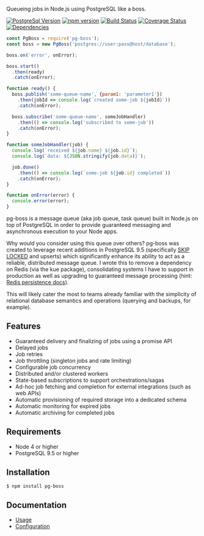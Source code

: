 Queueing jobs in Node.js using PostgreSQL like a boss.

[![PostgreSql Version](https://img.shields.io/badge/PostgreSQL-9.5+-blue.svg?maxAge=2592000)](http://www.postgresql.org)
[![npm version](https://badge.fury.io/js/pg-boss.svg)](https://badge.fury.io/js/pg-boss)
[![Build Status](https://travis-ci.org/timgit/pg-boss.svg?branch=master)](https://travis-ci.org/timgit/pg-boss)
[![Coverage Status](https://coveralls.io/repos/github/timgit/pg-boss/badge.svg?branch=master)](https://coveralls.io/github/timgit/pg-boss?branch=master)
[![Dependencies](https://david-dm.org/timgit/pg-boss.svg)](https://david-dm.org/timgit/pg-boss)

```js
const PgBoss = require('pg-boss');
const boss = new PgBoss('postgres://user:pass@host/database');

boss.on('error', onError);

boss.start()
  .then(ready)
  .catch(onError);

function ready() {
  boss.publish('some-queue-name', {param1: 'parameter1'})
    .then(jobId => console.log(`created some-job ${jobId}`))
    .catch(onError);

  boss.subscribe('some-queue-name', someJobHandler)
    .then(() => console.log('subscribed to some-job'))
    .catch(onError);
}

function someJobHandler(job) {
  console.log(`received ${job.name} ${job.id}`);
  console.log(`data: ${JSON.stringify(job.data)}`);

  job.done()
    .then(() => console.log(`some-job ${job.id} completed`))
    .catch(onError);
}

function onError(error) {
  console.error(error);
}
```

pg-boss is a message queue (aka job queue, task queue) built in Node.js on top of PostgreSQL in order to provide guaranteed messaging and asynchronous execution to your Node apps.  

Why would you consider using this queue over others? pg-boss was created to leverage recent additions in PostgreSQL 9.5
(specifically [SKIP LOCKED](http://blog.2ndquadrant.com/what-is-select-skip-locked-for-in-postgresql-9-5) and upserts)
which significantly enhance its ability to act as a reliable, distributed message queue. I wrote this to remove a dependency on Redis (via the kue package), consolidating systems I have to support in production as well as upgrading to guaranteed message processing (hint: [Redis persistence docs](https://redis.io/topics/persistence#ok-so-what-should-i-use)). 

This will likely cater the most to teams already familiar with the simplicity of relational database semantics and operations (querying and backups, for example).

## Features
* Guaranteed delivery and finalizing of jobs using a promise API
* Delayed jobs
* Job retries
* Job throttling (singleton jobs and rate limiting)
* Configurable job concurrency
* Distributed and/or clustered workers
* State-based subscriptions to support orchestrations/sagas
* Ad-hoc job fetching and completion for external integrations (such as web APIs)
* Automatic provisioning of required storage into a dedicated schema
* Automatic monitoring for expired jobs
* Automatic archiving for completed jobs

## Requirements
* Node 4 or higher
* PostgreSQL 9.5 or higher

## Installation
`$ npm install pg-boss`

## Documentation
* [Usage](docs/usage.md)
* [Configuration](docs/configuration.md)
